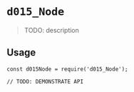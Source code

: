 # `d015_Node`

> TODO: description

## Usage

```
const d015Node = require('d015_Node');

// TODO: DEMONSTRATE API
```
